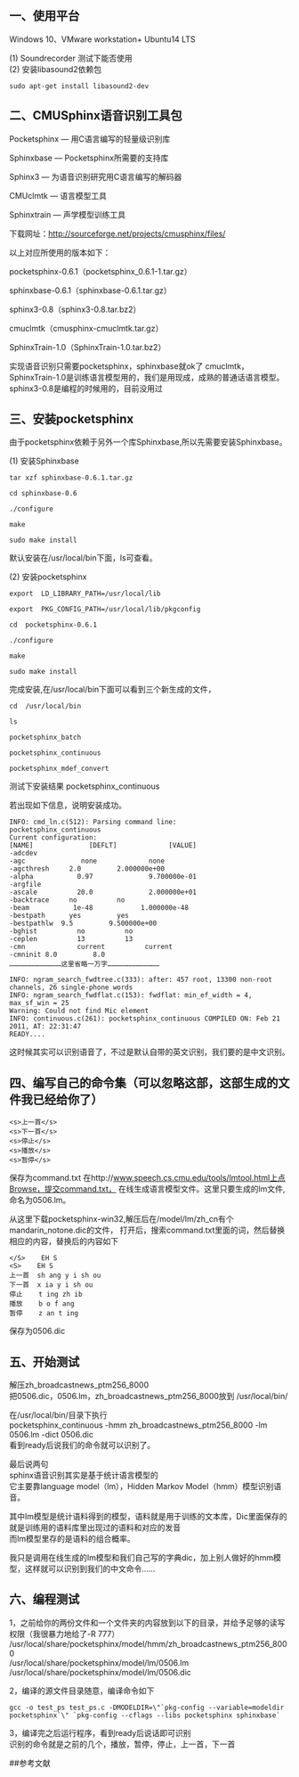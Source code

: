 ## 一、使用平台

Windows 10、VMware workstation+ Ubuntu14 LTS

(1) Soundrecorder 测试下能否使用  
(2) 安装libasound2依赖包
```
sudo apt-get install libasound2-dev
```

## 二、CMUSphinx语音识别工具包

Pocketsphinx — 用C语言编写的轻量级识别库

Sphinxbase — Pocketsphinx所需要的支持库

Sphinx3 — 为语音识别研究用C语言编写的解码器

CMUclmtk — 语言模型工具

Sphinxtrain — 声学模型训练工具

下载网址：http://sourceforge.net/projects/cmusphinx/files/

以上对应所使用的版本如下：

pocketsphinx-0.6.1（pocketsphinx_0.6.1-1.tar.gz）

sphinxbase-0.6.1（sphinxbase-0.6.1.tar.gz）

sphinx3-0.8（sphinx3-0.8.tar.bz2）

cmuclmtk（cmusphinx-cmuclmtk.tar.gz）

SphinxTrain-1.0（SphinxTrain-1.0.tar.bz2）

实现语音识别只需要pocketsphinx，sphinxbase就ok了
cmuclmtk，SphinxTrain-1.0是训练语言模型用的，我们是用现成，成熟的普通话语言模型。
sphinx3-0.8是编程的时候用的，目前没用过

## 三、安装pocketsphinx

由于pocketsphinx依赖于另外一个库Sphinxbase,所以先需要安装Sphinxbase。

(1) 安装Sphinxbase
```
tar xzf sphinxbase-0.6.1.tar.gz

cd sphinxbase-0.6

./configure

make

sudo make install
```
默认安装在/usr/local/bin下面，ls可查看。

(2) 安装pocketsphinx
```
export  LD_LIBRARY_PATH=/usr/local/lib

export  PKG_CONFIG_PATH=/usr/local/lib/pkgconfig

cd  pocketsphinx-0.6.1

./configure

make

sudo make install
```
完成安装,在/usr/local/bin下面可以看到三个新生成的文件，
```
cd  /usr/local/bin

ls

pocketsphinx_batch

pocketsphinx_continuous

pocketsphinx_mdef_convert
```
测试下安装结果
pocketsphinx_continuous

若出现如下信息，说明安装成功。
```
INFO: cmd_ln.c(512): Parsing command line:  
pocketsphinx_continuous  
Current configuration:  
[NAME]              [DEFLT]             [VALUE]  
-adcdev                       
-agc              none             none  
-agcthresh     2.0         2.000000e+00  
-alpha           0.97              9.700000e-01  
-argfile                  
-ascale          20.0              2.000000e+01  
-backtrace     no          no  
-beam           1e-48            1.000000e-48  
-bestpath      yes         yes  
-bestpathlw  9.5         9.500000e+00  
-bghist          no          no  
-ceplen          13          13  
-cmn             current          current  
-cmninit 8.0         8.0  
…………………………………这里省略一万字…………………………………

INFO: ngram_search_fwdtree.c(333): after: 457 root, 13300 non-root channels, 26 single-phone words  
INFO: ngram_search_fwdflat.c(153): fwdflat: min_ef_width = 4, max_sf_win = 25  
Warning: Could not find Mic element  
INFO: continuous.c(261): pocketsphinx_continuous COMPILED ON: Feb 21 2011, AT: 22:31:47  
READY....  
```
这时候其实可以识别语音了，不过是默认自带的英文识别，我们要的是中文识别。

## 四、编写自己的命令集（可以忽略这部，这部生成的文件我已经给你了）
```
<s>上一首</s>
<s>下一首</s>
<s>停止</s>
<s>播放</s>
<s>暂停</s>
```
保存为command.txt
在http://www.speech.cs.cmu.edu/tools/lmtool.html上点Browse，提交command.txt，
在线生成语言模型文件。这里只要生成的lm文件,命名为0506.lm。

从这里下载pocketsphinx-win32,解压后在/model/lm/zh_cn有个mandarin_notone.dic的文件，
打开后，搜索command.txt里面的词，然后替换相应的内容，替换后的内容如下
```
</S>    EH S
<S>    EH S
上一首  sh ang y i sh ou
下一首  x ia y i sh ou
停止    t ing zh ib
播放    b o f ang
暂停    z an t ing
```
保存为0506.dic

## 五、开始测试
解压zh_broadcastnews_ptm256_8000  
把0506.dic，0506.lm，zh_broadcastnews_ptm256_8000放到 /usr/local/bin/  

在/usr/local/bin/目录下执行  
pocketsphinx_continuous -hmm zh_broadcastnews_ptm256_8000 -lm 0506.lm -dict 0506.dic  
看到ready后说我们的命令就可以识别了。  

最后说两句  
sphinx语音识别其实是基于统计语言模型的  
它主要靠language model（lm），Hidden Markov Model（hmm）模型识别语音。  

其中lm模型是统计语料得到的模型，语料就是用于训练的文本库，Dic里面保存的就是训练用的语料库里出现过的语料和对应的发音  
而lm模型里存的是语料的组合概率。  

我只是调用在线生成的lm模型和我们自己写的字典dic，加上别人做好的hmm模型，这样就可以识别到我们的中文命令……  

## 六、编程测试
1，之前给你的两份文件和一个文件夹的内容放到以下的目录，并给予足够的读写权限（我很暴力地给了-R 777）  
/usr/local/share/pocketsphinx/model/hmm/zh_broadcastnews_ptm256_8000  
/usr/local/share/pocketsphinx/model/lm/0506.lm  
/usr/local/share/pocketsphinx/model/lm/0506.dic

2，编译的源文件目录随意，编译命令如下
```
gcc -o test_ps test_ps.c -DMODELDIR=\"`pkg-config --variable=modeldir pocketsphinx`\" `pkg-config --cflags --libs pocketsphinx sphinxbase`
```
3，编译完之后运行程序，看到ready后说话即可识别  
识别的命令就是之前的几个，播放，暂停，停止，上一首，下一首  

##参考文献
